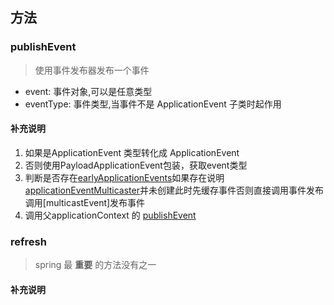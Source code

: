 ## 方法 

### publishEvent
>使用事件发布器发布一个事件
* event: 事件对象,可以是任意类型
* eventType: 事件类型,当事件不是 ApplicationEvent 子类时起作用
#### 补充说明
1. 如果是ApplicationEvent 类型转化成 ApplicationEvent
2. 否则使用PayloadApplicationEvent包装，获取event类型
3. 判断是否存在[earlyApplicationEvents](#earlyApplicationEvents)如果存在说明[applicationEventMulticaster](#)并未创建此时先缓存事件否则直接调用事件发布调用[multicastEvent]发布事件
4. 调用父applicationContext 的 [publishEvent](#publishevent)

### refresh
> spring 最 **重要** 的方法没有之一

#### 补充说明